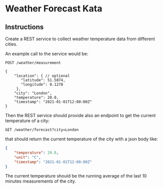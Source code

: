 # Weather Forecast Kata

## Instructions

Create a REST service to collect weather temperature data from different cities.

An example call to the service would be:

```http request
POST /weather/measurement

{
    "location": { // optional
       "latitude": 51.5074,
       "longitude": 0.1278
     },
    "city": "London",
    "temperature": 20.0,
    "timestamp": "2021-01-01T12:00:00Z"
}
```

Then the REST service should provide also an endpoint to get the current temperature of a city:

```http request
GET /weather/forecast?city=London
```

that should return the current temperature of the city with a json body like:

```json
{
    "temperature": 20.0,
    "unit": "C",
    "timestamp": "2021-01-01T12:00:00Z"
}
```

The current temperature should be the running average of the last 10 minutes measurements of the city.
